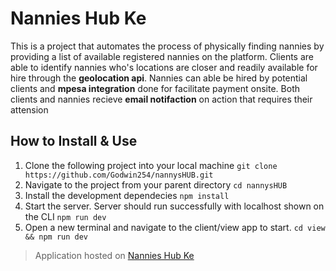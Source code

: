 # Nannies Hub Ke

This is a project that automates the process of physically finding nannies by providing a list of available registered nannies on the platform. Clients are able to identify nannies who's locations are closer and readily available for hire through the **geolocation api**. Nannies can able be hired by potential clients and **mpesa integration** done for facilitate payment onsite. Both clients and nannies recieve **email notifaction** on action that requires their attension

## How to Install & Use

 1. Clone the following project into your local machine
 `git clone https://github.com/Godwin254/nannysHUB.git`
 2. Navigate to the project from your parent directory
 `cd nannysHUB`
 3. Install the development dependecies
 `npm install`
 4. Start the server. Server should run successfully with localhost shown on the CLI
 `npm run dev`
 5. Open a new terminal and navigate to the client/view app to start.
`cd view && npm run dev`

> Application hosted on [Nannies Hub Ke](https://github.com/Godwin254/nannysHUB)
